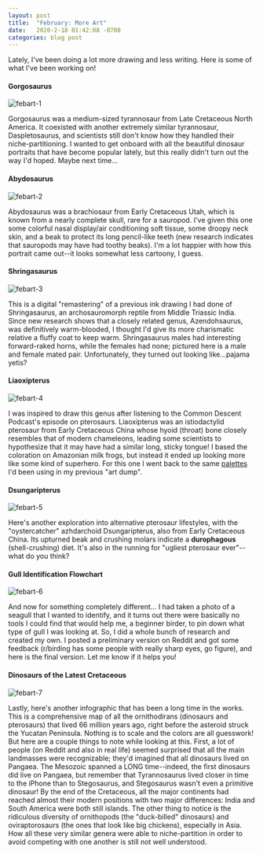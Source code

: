 ```yaml
---
layout: post
title:  "February: More Art"
date:   2020-2-18 01:42:08 -0700
categories: blog post
---
```

Lately, I've been doing a lot more drawing and less writing.  Here is some of what I've been working on!

#### Gorgosaurus
![febart-1](/assets/febart-1.png)

Gorgosaurus was a medium-sized tyrannosaur from Late Cretaceous North America.  It coexisted with another extremely similar tyrannosaur, Daspletosaurus, and scientists still don't know how they handled their niche-partitioning.  I wanted to get onboard with all the beautiful dinosaur portraits that have become popular lately, but this really didn't turn out the way I'd hoped.  Maybe next time...

#### Abydosaurus
![febart-2](/assets/febart-2.jpg)

Abydosaurus was a brachiosaur from Early Cretaceous Utah, which is known from a nearly complete skull, rare for a sauropod.  I've given this one some colorful nasal display/air conditioning soft tissue, some droopy neck skin, and a beak to protect its long pencil-like teeth (new research indicates that sauropods may have had toothy beaks).  I'm a lot happier with how this portrait came out--it looks somewhat less cartoony, I guess.

#### Shringasaurus
![febart-3](/assets/febart-3.jpg)

This is a digital "remastering" of a previous ink drawing I had done of Shringasaurus, an archosauromorph reptile from Middle Triassic India.  Since new research shows that a closely related genus, Azendohsaurus, was definitively warm-blooded, I thought I'd give its more charismatic relative a fluffy coat to keep warm.  Shringasaurus males had interesting forward-raked horns, while the females had none; pictured here is a male and female mated pair.  Unfortunately, they turned out looking like...pajama yetis?

#### Liaoxipterus
![febart-4](/assets/febart-4.jpg)

I was inspired to draw this genus after listening to the Common Descent Podcast's episode on pterosaurs.  Liaoxipterus was an istiodactylid pterosaur from Early Cretaceous China whose hyoid (throat) bone closely resembles that of modern chameleons, leading some scientists to hypothesize that it may have had a similar long, sticky tongue!  I based the coloration on Amazonian milk frogs, but instead it ended up looking more like some kind of superhero.  For this one I went back to the same [palettes](https://lessracquetball.tumblr.com/post/167814828278/hello-all-as-my-gift-to-you-this-lovely-holiday) I'd been using in my previous "art dump".

#### Dsungaripterus
![febart-5](/assets/febart-5.jpg)

Here's another exploration into alternative pterosaur lifestyles, with the "oystercatcher" azhdarchoid Dsungaripterus, also from Early Cretaceous China.  Its upturned beak and crushing molars indicate a **durophagous** (shell-crushing) diet.  It's also in the running for "ugliest pterosaur ever"--what do you think?

#### Gull Identification Flowchart
![febart-6](/assets/febart-6.png)

And now for something completely different... I had taken a photo of a seagull that I wanted to identify, and it turns out there were basically no tools I could find that would help me, a beginner birder, to pin down what type of gull I was looking at.  So, I did a whole bunch of research and created my own.  I posted a preliminary version on Reddit and got some feedback (r/birding has some people with really sharp eyes, go figure), and here is the final version.  Let me know if it helps you!

#### Dinosaurs of the Latest Cretaceous
![febart-7](/assets/febart-7.png)

Lastly, here's another infographic that has been a long time in the works.  This is a comprehensive map of all the ornithodirans (dinosaurs and pterosaurs) that lived 66 million years ago, right before the asteroid struck the Yucatan Peninsula.  Nothing is to scale and the colors are all guesswork!  But here are a couple things to note while looking at this.  First, a lot of people (on Reddit and also in real life) seemed surprised that all the main landmasses were recognizable; they'd imagined that all dinosaurs lived on Pangaea.  The Mesozoic spanned a LONG time--indeed, the first dinosaurs did live on Pangaea, but remember that Tyrannosaurus lived closer in time to the iPhone than to Stegosaurus, and Stegosaurus wasn't even a primitive dinosaur!  By the end of the Cretaceous, all the major continents had reached almost their modern positions with two major differences: India and South America were both still islands.  The other thing to notice is the ridiculous diversity of ornithopods (the "duck-billed" dinosaurs) and oviraptorosaurs (the ones that look like big chickens), especially in Asia.  How all these very similar genera were able to niche-partition in order to avoid competing with one another is still not well understood.